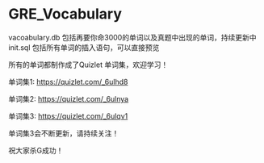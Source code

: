 # GRE_Vocabulary
vacoabulary.db 包括再要你命3000的单词以及真题中出现的单词，持续更新中
init.sql 包括所有单词的插入语句，可以直接预览

所有的单词都制作成了Quizlet 单词集，欢迎学习！

单词集1: https://quizlet.com/_6ulhd8

单词集2: https://quizlet.com/_6ulnya

单词集3: https://quizlet.com/_6ulqv1

单词集3会不断更新，请持续关注！

祝大家杀G成功！
